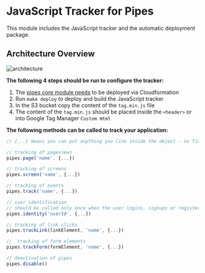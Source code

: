 # JavaScript Tracker for Pipes

This module includes the JavaScript tracker and the automatic
deployment package. 

## Architecture Overview

![architecture](./img/https://github.com/pipes/pipesdata.com/blob/master/docs/images/pipes-js-tracker-deployer.png)

**The following 4 steps should be run to configure the tracker:**

1) The [pipes core module needs](https://github.com/pipes/pipes) to be deployed via Cloudformation
2) Run `make deploy` to deploy and build the JavaScript tracker
3) In the S3 bucket copy the content of the `tag.min.js` file
4) The content of the `tag.min.js` should be placed inside the `<header>` or
into Google Tag Manager `Custom Html`

**The following methods can be called to track your application:**

```js
// {...} means you can put anything you line inside the object - no fixed schema

// tracking of pageviews
pipes.page('name', {...})

// tracking of screens
pipes.screen('name', {...})

// tracking of events
pipes.track('name', {...})

// user identification
// should be called only once when the user logins, signups or registers
pipes.identity('userId', {...})

// tracking of link clicks 
pipes.trackLink(linkElement, 'name', {...})

//  tracking of form elements
pipes.trackForm(formElement, 'name', {...}) 

// deactivation of pipes
pipes.disable() 
```


